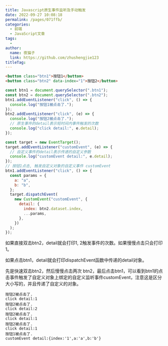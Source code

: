 ```yaml
---
title: Javascript原生事件监听及手动触发
date: 2022-09-27 10:08:18
permalink: /pages/071ffb/
categories:
  - 前端
  - JavaScript文章
tags:
  - 
author: 
  name: 夜猫子
  link: https://github.com/zhushengjie123
titleTag: 
---
```

```html
<button class="btn1">按钮1</button>
<button class="btn2" data-index="1">按钮2</button>
```



```js
const btn1 = document.querySelector(".btn1");
const btn2 = document.querySelector(".btn2");
btn1.addEventListener("click", () => {
  console.log("按钮1被点击了.");
});
btn2.addEventListener("click", (e) => {
  console.log("按钮2被点击了.");
  // 原生事件的detail表示短时间内事件触发的次数
  console.log("click detail:", e.detail);
});

const target = new EventTarget();
target.addEventListener("customEvent", (e) => {
  // 自定义事件的detail表示传递的自定义参数
  console.log("customEvent detail:", e.detail);
});
// 按钮1点击, 触发自定义对象的自定义事件 customEvent
btn1.addEventListener("click", () => {
  const params = {
    a: "a",
    b: "b",
  };
  target.dispatchEvent(
    new CustomEvent("customEvent", {
      detail: {
        index: btn2.dataset.index,
        ...params,
      },
    })
  );
});
```

如果直接双击btn2，detail就会打印1, 2触发事件的次数。如果慢慢点击只会打印1。

如果点击btn1，detail就会打印dispatchEvent函数中传递的detail对象。

先是快速双击btn2，然后慢慢点击两次 btn2，最后点击btn1，可以看到btn1的点击事件触发了自定义对象上绑定的自定义监听事件customEvent，注意这是区分大小写的，并且传递了自定义的对象。

~~~
按钮2被点击了.
click detail:1
按钮2被点击了.
click detail:2
按钮2被点击了.
click detail:1
按钮2被点击了.
click detail:1
按钮1被点击了.
customEvent detail:{index:'1',a:'a',b:'b'}
~~~

